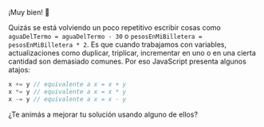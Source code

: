 ¡Muy bien! :clap:

Quizás se está volviendo un poco repetitivo escribir cosas como `aguaDelTermo = aguaDelTermo - 30` o `pesosEnMiBilletera = pesosEnMiBilletera * 2`. Es que cuando trabajamos con variables, actualizaciones como duplicar, triplicar, incrementar en uno o en una cierta cantidad son demasiado comunes. Por eso JavaScript presenta algunos atajos:

```javascript
x += y // equivalente a x = x + y
x *= y // equivalente a x = x * y
x -= y // equivalente a x = x - y
```

¿Te animás a mejorar tu solución usando alguno de ellos?